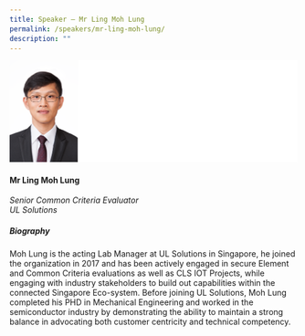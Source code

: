 ```yaml
---
title: Speaker – Mr Ling Moh Lung
permalink: /speakers/mr-ling-moh-lung/
description: ""
---
```

![](/images/2023%20Speakers/ul_ling%20moh%20lung.png)

#### **Mr Ling Moh Lung**

*Senior Common Criteria Evaluator <br>
UL Solutions*


##### **Biography**
Moh Lung is the acting Lab Manager at UL Solutions in Singapore, he joined the organization in 2017 and has been actively engaged in secure Element and Common Criteria evaluations as well as CLS IOT Projects, while engaging with industry stakeholders to build out capabilities within the connected Singapore Eco-system. Before joining UL Solutions, Moh Lung completed his PHD in Mechanical Engineering and worked in the semiconductor industry by demonstrating the ability to maintain a strong balance in advocating both customer centricity and technical competency.